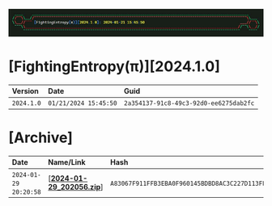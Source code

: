 ![label](https://github.com/mcc85s/FightingEntropy/blob/main/Version/2024.1.0/Docs/label.jpg)

# [FightingEntropy(π)][2024.1.0]

| Version    | Date                  | Guid                                   |
|:-----------|:----------------------|:---------------------------------------|
| `2024.1.0` | `01/21/2024 15:45:50` | `2a354137-91c8-49c3-92d0-ee6275dab2fc` |

# [Archive]
| Date                | Name/Link                                                                                                                   | Hash                                                             |
|:--------------------|:----------------------------------------------------------------------------------------------------------------------------|:-----------------------------------------------------------------|
| `2024-01-29 20:20:58` | [[**2024-01-29_202056.zip**](https://www.github.com/mcc85s/FightingEntropy/blob/main/Version/2024.1.0/Archive/2024-01-29_202056.zip)] | `A83067F911FFB3EBA0F960145BDBD8AC3C227D113FB8AC8AE3D5994713AEEB50` |
